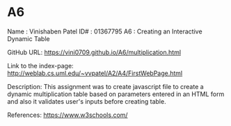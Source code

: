 # A6

Name : Vinishaben Patel
ID# : 01367795
A6 : Creating an Interactive Dynamic Table


GitHub URL:
https://vini0709.github.io/A6/multiplication.html

Link to the index-page:
http://weblab.cs.uml.edu/~vvpatel/A2/A4/FirstWebPage.html

Description:
  This assignment was to create javascript file to create a dynamic multiplication table based on parameters entered in an HTML
form and also it validates user's inputs before creating table.

References: https://www.w3schools.com/
            
